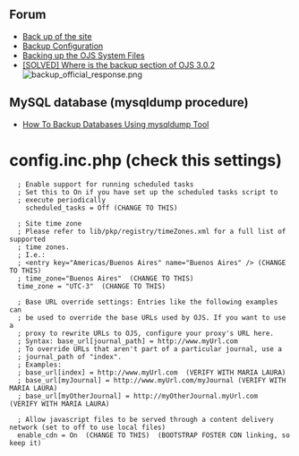 ## Forum
* [Back up of the site](https://forum.pkp.sfu.ca/t/back-up-of-the-site/37657/2)
* [Backup Configuration](https://forum.pkp.sfu.ca/t/backup-configuration/23566)
* [Backing up the OJS System Files](https://pkp.sfu.ca/ojs/docs/userguide/2.3.1/systemAdministrationBackup.html)
* [[SOLVED] Where is the backup section of OJS 3.0.2](https://forum.pkp.sfu.ca/t/solved-where-is-the-backup-section-of-ojs-3-0-2/45567)
![backup_official_response.png](https://bitbucket.org/repo/rpybXp8/images/120638853-backup_official_response.png)

## MySQL database (mysqldump procedure)
* [How To Backup Databases Using mysqldump Tool](http://www.mysqltutorial.org/how-to-backup-database-using-mysqldump.aspx)

# config.inc.php (check this settings)

      ; Enable support for running scheduled tasks
      ; Set this to On if you have set up the scheduled tasks script to
      ; execute periodically
        scheduled_tasks = Off (CHANGE TO THIS)
		
	  ; Site time zone
      ; Please refer to lib/pkp/registry/timeZones.xml for a full list of supported
      ; time zones.
      ; I.e.:
      ; <entry key="Americas/Buenos Aires" name="Buenos Aires" /> (CHANGE TO THIS)
      ; time_zone="Buenos Aires"  (CHANGE TO THIS)
      time_zone = "UTC-3"  (CHANGE TO THIS)
	  
      ; Base URL override settings: Entries like the following examples can
      ; be used to override the base URLs used by OJS. If you want to use a
      ; proxy to rewrite URLs to OJS, configure your proxy's URL here.
      ; Syntax: base_url[journal_path] = http://www.myUrl.com
      ; To override URLs that aren't part of a particular journal, use a
      ; journal_path of "index".
      ; Examples:
      ; base_url[index] = http://www.myUrl.com  (VERIFY WITH MARIA LAURA)
      ; base_url[myJournal] = http://www.myUrl.com/myJournal (VERIFY WITH MARIA LAURA)
      ; base_url[myOtherJournal] = http://myOtherJournal.myUrl.com  (VERIFY WITH MARIA LAURA)
      
      ; Allow javascript files to be served through a content delivery network (set to off to use local files)
      enable_cdn = On  (CHANGE TO THIS)  (BOOTSTRAP FOSTER CDN linking, so keep it)
      
      
	  
	  
	  